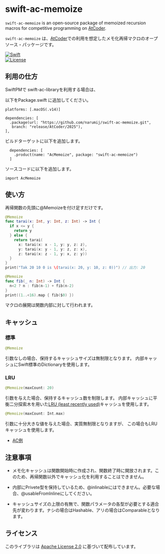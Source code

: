 # swift-ac-memoize

`swift-ac-memoize` is an open-source package of memoized recursion macros for competitive programming on [AtCoder][atcoder].

`swift-ac-memoize` は、[AtCoder][atcoder]での利用を想定したメモ化再帰マクロのオープソース・パッケージです。

[![Swift](https://github.com/narumij/swift-ac-memoize/actions/workflows/swift.yml/badge.svg?branch=main)](https://github.com/narumij/swift-ac-memoize/actions/workflows/swift.yml)  
[![License](https://img.shields.io/badge/license-Apache%202.0-blue.svg)](https://opensource.org/licenses/Apache-2.0)

## 利用の仕方

SwiftPMで swift-ac-libraryを利用する場合は、

以下をPackage.swift に追加してください。
```
platforms: [.macOS(.v14)]
```

```
dependencies: [
  .package(url: "https://github.com/narumij/swift-ac-memoize.git",
   branch: "release/AtCoder/2025"),
],
```

ビルドターゲットに以下を追加します。

```
  dependencies: [
    .product(name: "AcMemoize", package: "swift-ac-memoize")
  ]
```

ソースコードに以下を追加します。
```
import AcMemoize
```

## 使い方

再帰関数の先頭に@Memoizeを付け足すだけです。

```swift
@Memoize
func tarai(x: Int, y: Int, z: Int) -> Int {
  if x <= y {
    return y
  } else {
    return tarai(
      x: tarai(x: x - 1, y: y, z: z),
      y: tarai(x: y - 1, y: z, z: x),
      z: tarai(x: z - 1, y: x, z: y))
  }
}
print("Tak 20 10 0 is \(tarai(x: 20, y: 10, z: 0))") // 出力: 20
```

```swift
@Memoize
func fib(_ n: Int) -> Int {
  n<2 ? n : fib(n-1) + fib(n-2)
}
print((1..<16).map { fib($0) })
```

マクロの展開は関数内部に対して行われます。

## キャッシュ

### 標準

```swift
@Memoize
```
引数なしの場合、保持するキャッシュサイズは無制限となります。
内部キャッシュにSwift標準のDictionaryを使用します。

### LRU

```swift
@Memoize(maxCount: 20)
```

引数を与えた場合、保持するキャッシュ数を制限します。
内部キャッシュに平衡二分探索木を用いた[LRU (least recently used)](https://en.wikipedia.org/wiki/Cache_replacement_policies#Least_Recently_Used_(LRU))キャッシュを使用します。


```swift
@Memoize(maxCount: Int.max)
```

引数に十分大きな値を与えた場合、実質無制限となりますが、
この場合もLRUキャッシュを使用します。

- [AC例](https://atcoder.jp/contests/language-test-202505/submissions/69021295)

## 注意事項

- メモ化キャッシュは関数開始時に作成され、関数終了時に開放されます。このため、再帰関数以外でキャッシュ化を利用することはできません。

- 内部にPrivete型を保持しているため、@inlinableにはできません。必要な場合、@usableFromInlineにしてください。

- キャッシュサイズの上限の有無で、関数パラメータの各型が必要とする適合先が変わります。ナシの場合はHashable、アリの場合はComparableとなります。

## ライセンス

このライブラリは [Apache License 2.0](https://www.apache.org/licenses/LICENSE-2.0) に基づいて配布しています。  

[atcoder]: https://atcoder.jp/

